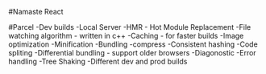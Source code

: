 #Namaste React

#Parcel
-Dev builds
-Local Server
-HMR - Hot Module Replacement
-File watching algorithm - written in c++
-Caching - for faster builds
-Image optimization
-Minification
-Bundling
-compress
-Consistent hashing
-Code spliting
-Differential bundling - support older browsers
-Diagonostic
-Error handling
-Tree Shaking
-Different dev and prod builds


